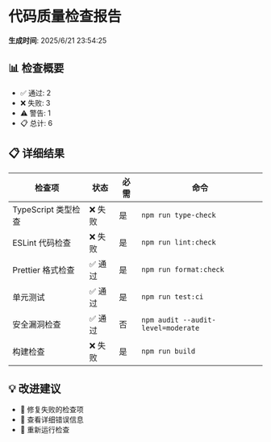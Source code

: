 # 代码质量检查报告

**生成时间**: 2025/6/21 23:54:25

## 📊 检查概要

- ✅ 通过: 2
- ❌ 失败: 3
- ⚠️  警告: 1
- 📋 总计: 6

## 📋 详细结果

| 检查项 | 状态 | 必需 | 命令 |
|--------|------|------|------|
| TypeScript 类型检查 | ❌ 失败 | 是 | `npm run type-check` |
| ESLint 代码检查 | ❌ 失败 | 是 | `npm run lint:check` |
| Prettier 格式检查 | ✅ 通过 | 是 | `npm run format:check` |
| 单元测试 | ✅ 通过 | 是 | `npm run test:ci` |
| 安全漏洞检查 | ✅ 通过 | 否 | `npm audit --audit-level=moderate` |
| 构建检查 | ❌ 失败 | 是 | `npm run build` |

## 💡 改进建议

- 🔧 修复失败的检查项
- 📝 查看详细错误信息
- 🔄 重新运行检查

